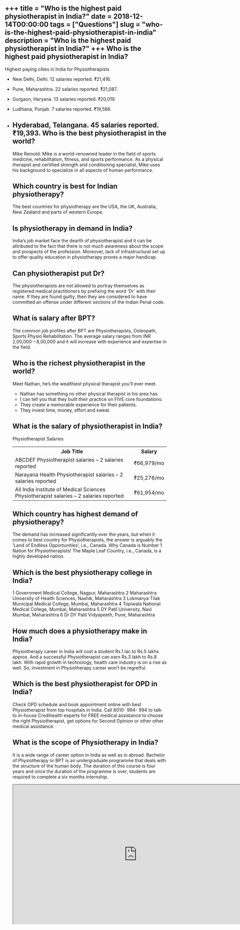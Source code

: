+++
title = "Who is the highest paid physiotherapist in India?"
date = 2018-12-14T00:00:00
tags = ["Questions"]
slug = "who-is-the-highest-paid-physiotherapist-in-india"
description = "Who is the highest paid physiotherapist in India?"
+++
Who is the highest paid physiotherapist in India?
-------------------------------------------------

Highest paying cities in India for Physiotherapists

- New Delhi, Delhi. 12 salaries reported. ₹21,416.
- Pune, Maharashtra. 22 salaries reported. ₹21,087.
- Gurgaon, Haryana. 13 salaries reported. ₹20,019.
- Ludhiana, Punjab. 7 salaries reported. ₹19,586.
- Hyderabad, Telangana. 45 salaries reported. ₹19,393. Who is the best physiotherapist in the world?
    ---------------------------------------------
    
    Mike Reinold: Mike is a world-renowned leader in the field of sports medicine, rehabilitation, fitness, and sports performance. As a physical therapist and certified strength and conditioning specialist, Mike uses his background to specialize in all aspects of human performance.
    
    Which country is best for Indian physiotherapy?
    -----------------------------------------------
    
    The best countries for physiotherapy are the USA, the UK, Australia, New Zealand and parts of western Europe.
    
    Is physiotherapy in demand in India?
    ------------------------------------
    
    India’s job market face the dearth of physiotherapist and it can be attributed to the fact that there is not much awareness about the scope and prospects of the profession. Moreover, lack of infrastructural set up to offer quality education in physiotherapy proves a major handicap.
    
    Can physiotherapist put Dr?
    ---------------------------
    
    The physiotherapists are not allowed to portray themselves as registered medical practitioners by prefixing the word ‘Dr’ with their name. If they are found guilty, then they are considered to have committed an offense under different sections of the Indian Penal code.
    
    What is salary after BPT?
    -------------------------
    
    The common job profiles after BPT are Physiotherapists, Osteopath, Sports Physio Rehabilitation. The average salary ranges from INR 2,00,000 – 8,00,000 and it will increase with experience and expertise in the field.
    
    Who is the richest physiotherapist in the world?
    ------------------------------------------------
    
    Meet Nathan, he’s the wealthiest physical therapist you’ll ever meet.
    
    
    - Nathan has something no other physical therapist in his area has.
    - I can tell you that they built their practice on FIVE core foundations:
    - They create a memorable experience for their patients.
    - They invest time, money, effort and sweat.
    
    What is the salary of physiotherapist in India?
    -----------------------------------------------
    
    Physiotherapist Salaries
    
    <table><tr><th>Job Title</th><th>Salary</th></tr><tr><td>ABCDEF Physiotherapist salaries – 2 salaries reported</td><td>₹66,979/mo</td></tr><tr><td>Narayana Health Physiotherapist salaries – 2 salaries reported</td><td>₹25,276/mo</td></tr><tr><td>All India Institute of Medical Sciences Physiotherapist salaries – 2 salaries reported</td><td>₹61,954/mo</td></tr></table>
    
    Which country has highest demand of physiotherapy?
    --------------------------------------------------
    
    The demand has increased significantly over the years, but when it comes to best country for Physiotherapists, the answer is arguably the ‘Land of Endless Opportunities’, i.e., Canada. Why Canada is Number 1 Nation for Physiotherapists! The Maple Leaf Country, i.e., Canada, is a highly developed nation.
    
    Which is the best physiotherapy college in India?
    -------------------------------------------------
    
    1 Government Medical College, Nagpur, Maharashtra 2 Maharashtra University of Health Sciences, Nashik, Maharashtra 3 Lokmanya Tilak Municipal Medical College, Mumbai, Maharashtra 4 Topiwala National Medical College, Mumbai, Maharashtra 5 DY Patil University, Navi Mumbai, Maharashtra 6 Dr DY Patil Vidyapeeth, Pune, Maharashtra
    
    How much does a physiotherapy make in India?
    --------------------------------------------
    
    Physiotherapy career in India will cost a student Rs.1 lac to Rs.5 lakhs approx. And a successful Physiotherapist can earn Rs.3 lakh to Rs.8 lakh. With rapid growth in technology, health care industry is on a rise as well. So, investment in Physiotherapy career won’t be regretful.
    
    Which is the best physiotherapist for OPD in India?
    ---------------------------------------------------
    
    Check OPD schedule and book appointment online with best Physiotherapist from top hospitals in India. Call 8010- 994- 994 to talk to in-house Credihealth experts for FREE medical assistance to choose the right Physiotherapist, get options for Second Opinion or other other medical assistance.
    
    What is the scope of Physiotherapy in India?
    --------------------------------------------
    
    It is a wide range of career option in India as well as in abroad. Bachelor of Physiotherapy or BPT is an undergraduate programme that deals with the structure of the human body. The duration of this course is four years and once the duration of the programme is over, students are required to complete a six months internship.
    
    <iframe allow="accelerometer; autoplay; clipboard-write; encrypted-media; gyroscope; picture-in-picture" allowfullscreen="" class="__youtube_prefs__  epyt-is-override  no-lazyload" data-no-lazy="1" data-origheight="433" data-origwidth="770" data-skipgform_ajax_framebjll="" height="433" id="_ytid_21182" loading="lazy" src="https://www.youtube.com/embed/cBDi55OMFpE?enablejsapi=1&autoplay=0&cc_load_policy=0&cc_lang_pref=&iv_load_policy=1&loop=0&modestbranding=0&rel=1&fs=1&playsinline=0&autohide=2&theme=dark&color=red&controls=1&" title="YouTube player" width="770"></iframe>